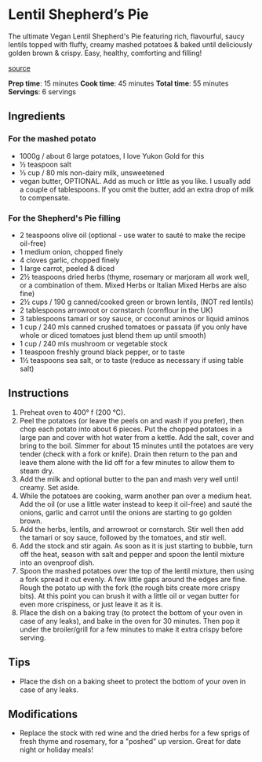 # Lentil Shepherd’s Pie

The ultimate Vegan Lentil Shepherd's Pie featuring rich, flavourful, saucy lentils topped with fluffy, creamy mashed potatoes & baked until deliciously golden brown & crispy. Easy, healthy, comforting and filling!

[source](https://avirtualvegan.com/lentil-shepherds-pie/)

**Prep time**: 15 minutes
**Cook time**: 45 minutes
**Total time**: 55 minutes
**Servings**: 6 servings

## Ingredients

### For the mashed potato

- 1000g / about 6 large potatoes, I love Yukon Gold for this
- ½ teaspoon salt
- ⅓ cup / 80 mls non-dairy milk, unsweetened
- vegan butter, OPTIONAL. Add as much or little as you like. I usually add a couple of tablespoons. If you omit the butter, add an extra drop of milk to compensate.

### For the Shepherd's Pie filling

- 2 teaspoons olive oil (optional - use water to sauté to make the recipe oil-free)
- 1 medium onion, chopped finely
- 4 cloves garlic, chopped finely
- 1 large carrot, peeled & diced
- 2½ teaspoons dried herbs (thyme, rosemary or marjoram all work well, or a combination of them. Mixed Herbs or Italian Mixed Herbs are also fine)
- 2½ cups / 190 g canned/cooked green or brown lentils, (NOT red lentils)
- 2 tablespoons arrowroot or cornstarch (cornflour in the UK)
- 3 tablespoons tamari or soy sauce, or coconut aminos or liquid aminos
- 1 cup / 240 mls canned crushed tomatoes or passata (if you only have whole or diced tomatoes just blend them up until smooth)
- 1 cup / 240 mls mushroom or vegetable stock
- 1 teaspoon freshly ground black pepper, or to taste
- 1½ teaspoons sea salt, or to taste (reduce as necessary if using table salt)

## Instructions

1. Preheat oven to 400° f (200 °C).
2. Peel the potatoes (or leave the peels on and wash if you prefer), then chop each potato into about 6 pieces. Put the chopped potatoes in a large pan and cover with hot water from a kettle. Add the salt, cover and bring to the boil. Simmer for about 15 minutes until the potatoes are very tender (check with a fork or knife). Drain then return to the pan and leave them alone with the lid off for a few minutes to allow them to steam dry.
3. Add the milk and optional butter to the pan and mash very well until creamy. Set aside.
4. While the potatoes are cooking, warm another pan over a medium heat. Add the oil (or use a little water instead to keep it oil-free) and sauté the onions, garlic and carrot until the onions are starting to go golden brown.
5. Add the herbs, lentils, and arrowroot or cornstarch. Stir well then add the tamari or soy sauce, followed by the tomatoes, and stir well.
6. Add the stock and stir again. As soon as it is just starting to bubble, turn off the heat, season with salt and pepper and spoon the lentil mixture into an ovenproof dish.
7. Spoon the mashed potatoes over the top of the lentil mixture, then using a fork spread it out evenly. A few little gaps around the edges are fine. Rough the potato up with the fork (the rough bits create more crispy bits). At this point you can brush it with a little oil or vegan butter for even more crispiness, or just leave it as it is.
8. Place the dish on a baking tray (to protect the bottom of your oven in case of any leaks), and bake in the oven for 30 minutes. Then pop it under the broiler/grill for a few minutes to make it extra crispy before serving.

## Tips

- Place the dish on a baking sheet to protect the bottom of your oven in case of any leaks.

## Modifications

- Replace the stock with red wine and the dried herbs for a few sprigs of fresh thyme and rosemary, for a "poshed" up version. Great for date night or holiday meals!

